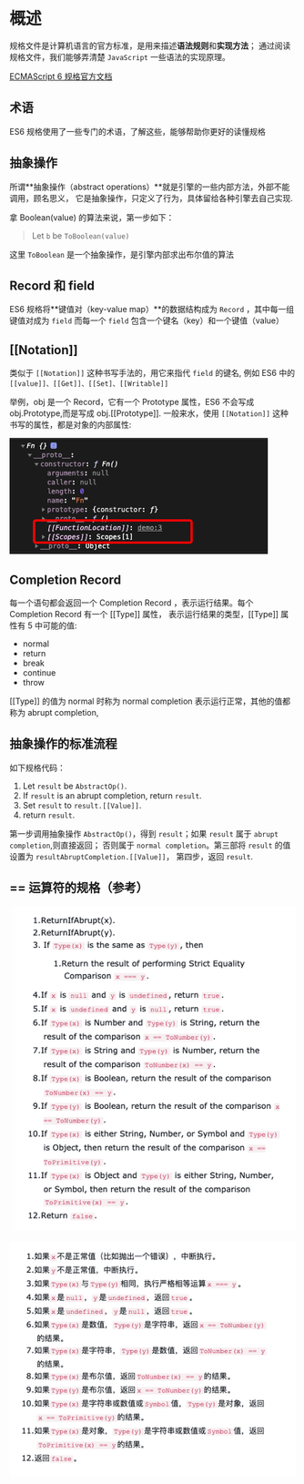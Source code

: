 # 概述

规格文件是计算机语言的官方标准，是用来描述**语法规则**和**实现方法**；
通过阅读规格文件，我们能够弄清楚 `JavaScript` 一些语法的实现原理。

[ECMAScript 6 规格官方文档](http://www.ecma-international.org/ecma-262/6.0/)

## 术语

ES6 规格使用了一些专门的术语，了解这些，能够帮助你更好的读懂规格

## 抽象操作

所谓**抽象操作（abstract operations）**就是引擎的一些内部方法，外部不能调用，顾名思义，
它是抽象操作，只定义了行为，具体留给各种引擎去自己实现.

拿 Boolean(value) 的算法来说，第一步如下：

> Let `b` be `ToBoolean(value)`

这里 `ToBoolean` 是一个抽象操作，是引擎内部求出布尔值的算法

## Record 和 field

ES6 规格将**键值对（key-value map）**的数据结构成为 `Record` ，其中每一组键值对成为 `field`
而每一个 `field` 包含一个键名（key）和一个键值（value）

## [[Notation]]

类似于 `[[Notation]]` 这种书写手法的，用它来指代 `field` 的键名,
例如 ES6 中的 `[[value]]、[[Get]]、[[Set]、[[Writable]]`

举例，obj 是一个 Record，它有一个 Prototype 属性，ES6 不会写成 obj.Prototype,而是写成 obj.[[Prototype]].
一般来水，使用 `[[Notation]]` 这种书写的属性，都是对象的内部属性:

![963a1904-9a6c-4aa7-84e6-57db33be9beb.png](../../.vuepress/public/imgs/es6/963a1904-9a6c-4aa7-84e6-57db33be9beb.png)

## Completion Record

每一个语句都会返回一个 Completion Record ，表示运行结果。每个 Completion Record 有一个 [[Type]] 属性，
表示运行结果的类型，[[Type]] 属性有 5 中可能的值:

- normal
- return
- break
- continue
- throw

[[Type]] 的值为 normal 时称为 normal completion 表示运行正常，其他的值都称为 abrupt completion,

## 抽象操作的标准流程

如下规格代码：

1. Let `result` be `AbstractOp()`.
2. If `result` is an abrupt completion, return `result`.
3. Set `result` to `result.[[Value]]`.
4. return `result`.

第一步调用抽象操作 `AbstractOp()`，得到 `result`；如果 `result` 属于 `abrupt completion`,则直接返回；
否则属于 `normal completion`。第三部将 `result` 的值设置为 `resultAbruptCompletion.[[Value]]`，
第四步，返回 `result`.

## == 运算符的规格（参考）

![f29d8afe-9fd8-4541-82b9-ea8cbede63b6.png](../../.vuepress/public/imgs/es6/f29d8afe-9fd8-4541-82b9-ea8cbede63b6.png)

![783f894f-f827-4ffa-b6c9-2575d5505776.png](../../.vuepress/public/imgs/es6/783f894f-f827-4ffa-b6c9-2575d5505776.png)
